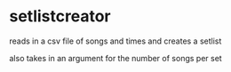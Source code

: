 # setlistcreator
reads in a csv file of songs and times and creates a setlist

also takes in an argument for the number of songs per set
